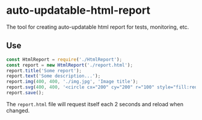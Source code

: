 # auto-updatable-html-report
The tool for creating auto-updatable html report for tests, monitoring, etc.

## Use
```javascript
const HtmlReport = require('./HtmlReport');
const report = new HtmlReport('./report.html');
report.title('Some report');
report.text('Some description...');
report.img(400, 400, './img.jpg', 'Image title');
report.svg(400, 400, '<circle cx="200" cy="200" r="100" style="fill:red"/>', 'Svg title', { vx: 0, vy: 0, vw: 500, vh: 500 });
report.save();
```

The `report.html` file will request itself each 2 seconds and reload when changed.
